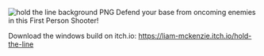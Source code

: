 
![hold the line background PNG](https://github.com/user-attachments/assets/74631760-38af-4d31-8ff4-d2c5aa593a28)
Defend your base from oncoming enemies in this First Person Shooter!


Download the windows build on itch.io: https://liam-mckenzie.itch.io/hold-the-line

